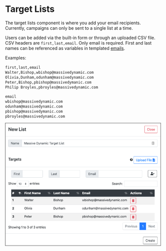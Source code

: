 # Target Lists
The target lists component is where you add your email recipients. Currently, campaigns can only be sent to a single list at a time. 

Users can be added via the built-in form or through an uploaded CSV file. CSV headers are `first,last,email`. Only email is required. First and last names can be referenced as variables in templated [emails](https://github.com/redlure/redlure-console/wiki/emails).

Examples:
```
first,last,email
Walter,Bishop,wbishop@massivedynamic.com
Olivia,Dunham,odunham@massivedynamic.com
Peter,Bishop,pbishop@massivedymanic.com
Philip Broyles,pbroyles@massivedynamic.com
```

```
email
wbishop@massivedynamic.com
odunham@massivedynamic.com
pbishop@massivedymanic.com
pbroyles@massivedynamic.com
```

![](../gitbook/images/newlist.png)